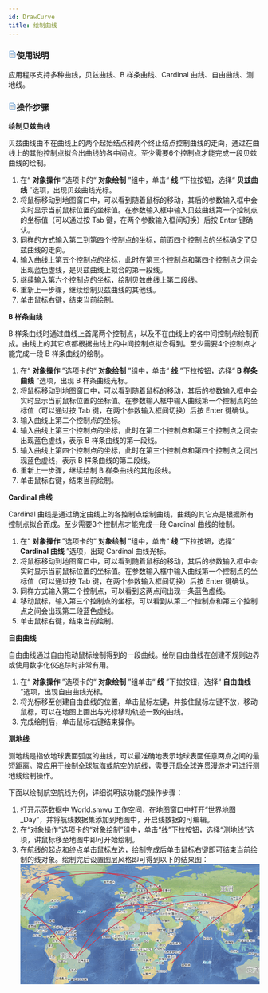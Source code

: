 ```yaml
---
id: DrawCurve
title: 绘制曲线
---
```

### ![](../../../img/read.gif)使用说明

应用程序支持多种曲线，贝兹曲线、B 样条曲线、Cardinal 曲线、自由曲线、测地线。

### ![](../../../img/read.gif)操作步骤

**绘制贝兹曲线**

贝兹曲线由不在曲线上的两个起始结点和两个终止结点控制曲线的走向，通过在曲线上的其他控制点拟合出曲线的各中间点。至少需要6个控制点才能完成一段贝兹曲线的绘制。

  1. 在“ **对象操作** ”选项卡的“ **对象绘制** ”组中，单击“ **线** ”下拉按钮，选择“ **贝兹曲线** ”选项，出现贝兹曲线光标。
  2. 将鼠标移动到地图窗口中，可以看到随着鼠标的移动，其后的参数输入框中会实时显示当前鼠标位置的坐标值。在参数输入框中输入贝兹曲线第一个控制点的坐标值（可以通过按 Tab 键，在两个参数输入框间切换）后按 Enter 键确认。
  3. 同样的方式输入第二到第四个控制点的坐标，前面四个控制点的坐标确定了贝兹曲线的走向。
  4. 输入曲线上第五个控制点的坐标，此时在第三个控制点和第四个控制点之间会出现蓝色虚线，是贝兹曲线上拟合的第一段线。
  5. 继续输入第六个控制点的坐标，绘制贝兹曲线上第二段线。
  6. 重新上一步骤，继续绘制贝兹曲线的其他线。
  7. 单击鼠标右键，结束当前绘制。

**B 样条曲线**

B 样条曲线时通过曲线上首尾两个控制点，以及不在曲线上的各中间控制点绘制而成。曲线上的其它点都根据曲线上的中间控制点拟合得到。至少需要4个控制点才能完成一段
B 样条曲线的绘制。

  1. 在“ **对象操作** ”选项卡的“ **对象绘制** ”组中，单击“ **线** ”下拉按钮，选择“ **B 样条曲线** ”选项，出现 B 样条曲线光标。
  2. 将鼠标移动到地图窗口中，可以看到随着鼠标的移动，其后的参数输入框中会实时显示当前鼠标位置的坐标值。在参数输入框中输入曲线第一个控制点的坐标值（可以通过按 Tab 键，在两个参数输入框间切换）后按 Enter 键确认。
  3. 输入曲线上第二个控制点的坐标。
  4. 输入曲线上第三个控制点的坐标，此时在第二个控制点和第三个控制点之间会出现蓝色虚线，表示 B 样条曲线的第一段线。
  5. 输入曲线上第四个控制点的坐标，此时在第三个控制点和第四个控制点之间出现蓝色虚线，表示 B 样条曲线的第二段线。
  6. 重新上一步骤，继续绘制 B 样条曲线的其他段线。
  7. 单击鼠标右键，结束当前绘制。

**Cardinal 曲线**

Cardinal 曲线是通过确定曲线上的各控制点绘制曲线，曲线的其它点是根据所有控制点拟合而成。至少需要3个控制点才能完成一段 Cardinal
曲线的绘制。

  1. 在“ **对象操作** ”选项卡的“ **对象绘制** ”组中，单击“ **线** ”下拉按钮，选择“ **Cardinal 曲线** ”选项，出现 Cardinal 曲线光标。
  2. 将鼠标移动到地图窗口中，可以看到随着鼠标的移动，其后的参数输入框中会实时显示当前鼠标位置的坐标值。在参数输入框中输入曲线第一个控制点的坐标值（可以通过按 Tab 键，在两个参数输入框间切换）后按 Enter 键确认。
  3. 同样方式输入第二个控制点，可以看到这两点间出现一条蓝色虚线。
  4. 移动鼠标，输入第三个控制点的坐标，可以看到从第二个控制点和第三个控制点之间会出现第二段蓝色虚线。
  5. 单击鼠标右键，结束当前绘制。

**自由曲线**

自由曲线通过自由拖动鼠标绘制得到的一段曲线。绘制自由曲线在创建不规则边界或使用数字化仪追踪时非常有用。

  1. 在“ **对象操作** ”选项卡的“ **对象绘制** ”组单击“ **线** ”下拉按钮，选择“ **自由曲线** ”选项，出现自由曲线光标。
  2. 将光标移至创建自由曲线的位置，单击鼠标左键，并按住鼠标左键不放，移动鼠标，可以在地图上画出与光标移动轨迹一致的曲线。
  3. 完成绘制后，单击鼠标右键结束操作。

**测地线**

测地线是指依地球表面弧度的曲线，可以最准确地表示地球表面任意两点之间的最短距离。常应用于绘制全球航海或航空的航线，需要开启[全球连贯漫游](../../../Visualization/BrowseMap/Pan.htm#3)才可进行测地线绘制操作。

下面以绘制航空航线为例，详细说明该功能的操作步骤：

  1. 打开示范数据中 World.smwu 工作空间，在地图窗口中打开“世界地图_Day”，并将航线数据集添加到地图中，开启线数据的可编辑。
  2. 在“对象操作”选项卡的“对象绘制”组中，单击“线”下拉按钮，选择“测地线”选项，讲鼠标移至地图中即可开始绘制。
  3. 在航线的起点和终点单击鼠标左边，绘制完成后单击鼠标右键即可结束当前绘制的线对象。绘制完后设置图层风格即可得到以下的结果图：
![](img/DrawGeodesic.png)  

